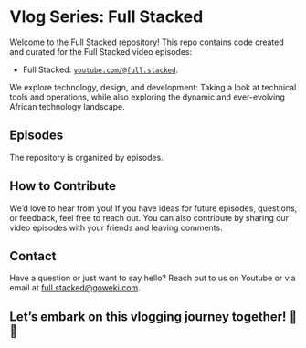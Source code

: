 # Vlog Series: Full Stacked

Welcome to the Full Stacked repository! This repo contains code created and curated for the Full Stacked video episodes:

- Full Stacked: [`youtube.com/@full.stacked`](https://youtube.com/@full.stacked).

We explore technology, design, and development: Taking a look at technical tools and operations, while also exploring the dynamic and ever-evolving African technology landscape.

## Episodes

The repository is organized by episodes.

## How to Contribute

We’d love to hear from you! If you have ideas for future episodes, questions, or feedback, feel free to reach out. You can also contribute by sharing our video episodes with your friends and leaving comments.

## Contact

Have a question or just want to say hello? Reach out to us on Youtube or via email at full.stacked@goweki.com.

## Let’s embark on this vlogging journey together! 🎥✨
